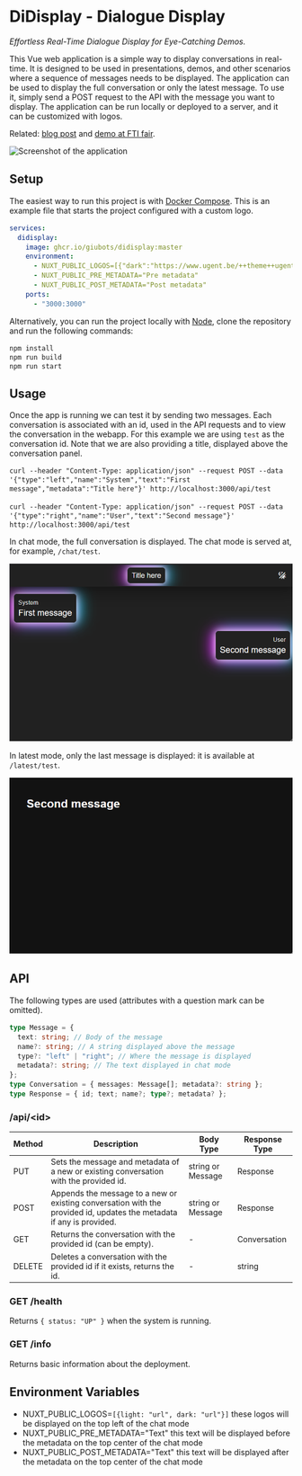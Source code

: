 # DiDisplay - Dialogue Display

_Effortless Real-Time Dialogue Display for Eye-Catching Demos._

This Vue web application is a simple way to display conversations in real-time.
It is designed to be used in presentations, demos, and other scenarios where a sequence of messages needs to be displayed.
The application can be used to display the full conversation or only the latest message.
To use it, simply send a POST request to the API with the message you want to display.
The application can be run locally or deployed to a server, and it can be customized with logos.

Related: [blog post](https://dev.to/giubots/three-tips-for-your-next-software-demo-3p3d) and [demo at FTI fair](https://www.youtube.com/watch?v=OzSG4oxSnKM).

![Screenshot of the application](./screenshots/chat.gif)

## Setup

The easiest way to run this project is with [Docker Compose](https://docs.docker.com/compose/).
This is an example file that starts the project configured with a custom logo.

```yaml
services:
  didisplay:
    image: ghcr.io/giubots/didisplay:master
    environment:
      - NUXT_PUBLIC_LOGOS=[{"dark":"https://www.ugent.be/++theme++ugent/static/images/logo_ugent_en.svg","light":"https://www.ugent.be/++theme++ugent/static/images/logo_ugent_en.svg"}]
      - NUXT_PUBLIC_PRE_METADATA="Pre metadata"
      - NUXT_PUBLIC_POST_METADATA="Post metadata"
    ports:
      - "3000:3000"
```

Alternatively, you can run the project locally with [Node](https://nodejs.org/en), clone the repository and run the following commands:

```shell
npm install
npm run build
npm run start
```

## Usage

Once the app is running we can test it by sending two messages.
Each conversation is associated with an id, used in the API requests and to view the conversation in the webapp.
For this example we are using `test` as the conversation id.
Note that we are also providing a title, displayed above the conversation panel.

```shell
curl --header "Content-Type: application/json" --request POST --data '{"type":"left","name":"System","text":"First message","metadata":"Title here"}' http://localhost:3000/api/test

curl --header "Content-Type: application/json" --request POST --data '{"type":"right","name":"User","text":"Second message"}' http://localhost:3000/api/test
```

In chat mode, the full conversation is displayed.
The chat mode is served at, for example, `/chat/test`.

![Screenshot of the chat mode](./screenshots/chat.png)

In latest mode, only the last message is displayed: it is available at `/latest/test`.

![Screenshot of the latest mode](./screenshots/latest.png)

## API

The following types are used (attributes with a question mark can be omitted).

```typescript
type Message = {
  text: string; // Body of the message
  name?: string; // A string displayed above the message
  type?: "left" | "right"; // Where the message is displayed
  metadata?: string; // The text displayed in chat mode
};
type Conversation = { messages: Message[]; metadata?: string };
type Response = { id; text; name?; type?; metadata? };
```

### /api/\<id\>

| Method | Description                                                                                                          | Body Type         | Response Type |
| ------ | -------------------------------------------------------------------------------------------------------------------- | ----------------- | ------------- |
| PUT    | Sets the message and metadata of a new or existing conversation with the provided id.                                | string or Message | Response      |
| POST   | Appends the message to a new or existing conversation with the provided id, updates the metadata if any is provided. | string or Message | Response      |
| GET    | Returns the conversation with the provided id (can be empty).                                                        | -                 | Conversation  |
| DELETE | Deletes a conversation with the provided id if it exists, returns the id.                                            | -                 | string        |

### GET /health

Returns `{ status: "UP" }` when the system is running.

### GET /info

Returns basic information about the deployment.

## Environment Variables

- NUXT_PUBLIC_LOGOS=`[{light: "url", dark: "url"}]` these logos will be displayed on the top left of the chat mode
- NUXT_PUBLIC_PRE_METADATA="Text" this text will be displayed before the metadata on the top center of the chat mode
- NUXT_PUBLIC_POST_METADATA="Text" this text will be displayed after the metadata on the top center of the chat mode
